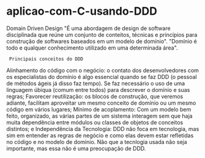 # aplicao-com-C-usando-DDD
Domain Driven Design
     "É uma abordagem de design de software disciplinada que reúne um conjunto de conteitos, técnicas e princípios para construção de softwares baseados em um modelo de domínio".
     "Domínio é todo e qualquer conhecimento utilizado em uma determinada área".
     
     Principais conceitos do DDD
Alinhamento do código com o negócio: o contato dos desenvolvedores com os especialistas do domínio é algo essencial quando se faz DDD (o pessoal de métodos ágeis já disso faz tempo). Se faz necessário o uso de uma linguagem úbiqua (comum entre todos) para descrever o domínio e suas regras;
Favorecer reutilização: os blocos de construção, que veremos adiante, facilitam aproveitar um mesmo conceito de domínio ou um mesmo código em vários lugares;
Mínimo de acoplamento: Com um modelo bem feito, organizado, as várias partes de um sistema interagem sem que haja muita dependência entre módulos ou classes de objetos de conceitos distintos; e
Independência da Tecnologia: DDD não foca em tecnologia, mas sim em entender as regras de negócio e como elas devem estar refletidas no código e no modelo de domínio. Não que a tecnlogia usada não seja importante, mas essa não é uma preocupação de DDD.
